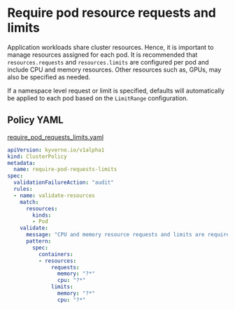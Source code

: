 # Require pod resource requests and limits

Application workloads share cluster resources. Hence, it is important to manage resources assigned for each pod.  It is recommended that `resources.requests` and `resources.limits` are configured per pod and include CPU and memory resources. Other resources such as, GPUs, may also be specified as needed. 

If a namespace level request or limit is specified, defaults will automatically be applied to each pod based on the `LimitRange` configuration. 

## Policy YAML 

[require_pod_requests_limits.yaml](best_practices/require_pod_requests_limits.yaml)

````yaml
apiVersion: kyverno.io/v1alpha1
kind: ClusterPolicy
metadata:
  name: require-pod-requests-limits
spec:
  validationFailureAction: "audit"
  rules:
  - name: validate-resources
    match:
      resources:
        kinds:
        - Pod
    validate:
      message: "CPU and memory resource requests and limits are required"
      pattern:
        spec:
          containers:
          - resources:
              requests:
                memory: "?*"
                cpu: "?*"
              limits:
                memory: "?*"
                cpu: "?*"
````
